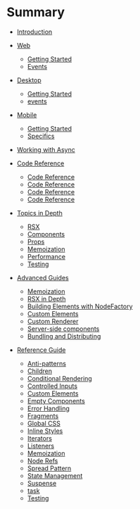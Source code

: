 # Summary

- [Introduction](README.md)

- [Web](web/intro.md)
  - [Getting Started](web/setup.md)
  - [Events](concepts/errorhandling.md)

- [Desktop](desktop/intro.md)
  - [Getting Started](desktop/setup.md)
  - [events](desktop/.md)

- [Mobile](concepts/managing_state.md)
  - [Getting Started](concepts/sharedstate.md)
  - [Specifics](concepts/errorhandling.md)

- [Working with Async](concepts/async.md)
  
- [Code Reference]()
  - [Code Reference]()
  - [Code Reference]()
  - [Code Reference]()
  - [Code Reference]()

- [Topics in Depth](depth/topics.md)
  - [RSX](depth/rsx.md)
  - [Components](depth/components.md)
  - [Props](depth/props.md)
  - [Memoization](depth/memoization.md)
  - [Performance](depth/performance.md)
  - [Testing](depth/testing.md)

- [Advanced Guides](tutorial/advanced_guides.md)
  - [Memoization](concepts/memoization.md)
  - [RSX in Depth](concepts/rsx_in_depth.md)
  - [Building Elements with NodeFactory](concepts/rsx.md)
  - [Custom Elements](concepts/custom_elements.md)
  - [Custom Renderer](concepts/custom_renderer.md)
  - [Server-side components](concepts/server_side_components.md)
  - [Bundling and Distributing](concepts/bundline.md)

- [Reference Guide]()
  - [Anti-patterns]()
  - [Children]()
  - [Conditional Rendering]()
  - [Controlled Inputs]()
  - [Custom Elements]()
  - [Empty Components]()
  - [Error Handling]()
  - [Fragments]()
  - [Global CSS]()
  - [Inline Styles]()
  - [Iterators]()
  - [Listeners]()
  - [Memoization]()
  - [Node Refs]()
  - [Spread Pattern]()
  - [State Management]()
  - [Suspense]()
  - [task]()
  - [Testing]() 
